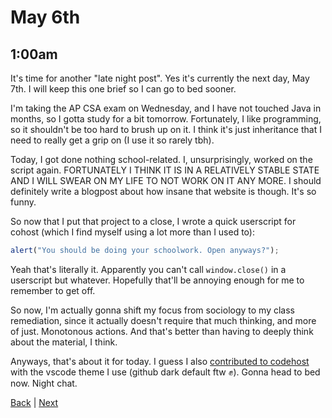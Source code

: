 # May 6th

## 1:00am
It's time for another "late night post". Yes it's currently the next day, May 7th. I will keep this one brief so I can go to bed sooner.

I'm taking the AP CSA exam on Wednesday, and I have not touched Java in months, so I gotta study for a bit tomorrow. Fortunately, I like programming, so it shouldn't be too hard to brush up on it. I think it's just inheritance that I need to really get a grip on (I use it so rarely tbh).

Today, I got done nothing school-related. I, unsurprisingly, worked on the script again. FORTUNATELY I THINK IT IS IN A RELATIVELY STABLE STATE AND I WILL SWEAR ON MY LIFE TO NOT WORK ON IT ANY MORE. I should definitely write a blogpost about how insane that website is though. It's so funny.

So now that I put that project to a close, I wrote a quick userscript for cohost (which I find myself using a lot more than I used to):

```js
alert("You should be doing your schoolwork. Open anyways?");
```

Yeah that's literally it. Apparently you can't call `window.close()` in a userscript but whatever. Hopefully that'll be annoying enough for me to remember to get off.

So now, I'm actually gonna shift my focus from sociology to my class remediation, since it actually doesn't require that much thinking, and more of just. Monotonous actions. And that's better than having to deeply think about the material, I think.

Anyways, that's about it for today. I guess I also [contributed to codehost](https://github.com/wavebeem/codehost/pull/17) with the vscode theme I use (github dark default ftw ✊). Gonna head to bed now. Night chat.

[Back](./5.md) | [Next](./7.md)
